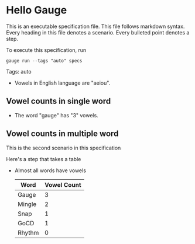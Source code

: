 # Hello Gauge

This is an executable specification file. This file follows markdown syntax.
Every heading in this file denotes a scenario. Every bulleted point denotes a step.

To execute this specification, run

    gauge run --tags "auto" specs

Tags: auto

* Vowels in English language are "aeiou".

## Vowel counts in single word

* The word "gauge" has "3" vowels.

## Vowel counts in multiple word

This is the second scenario in this specification

Here's a step that takes a table

* Almost all words have vowels

    |Word    | Vowel Count|
    |--------|------------|
    | Gauge  | 3          |
    | Mingle | 2          |
    | Snap   | 1          |
    | GoCD   | 1          |
    | Rhythm | 0          |
